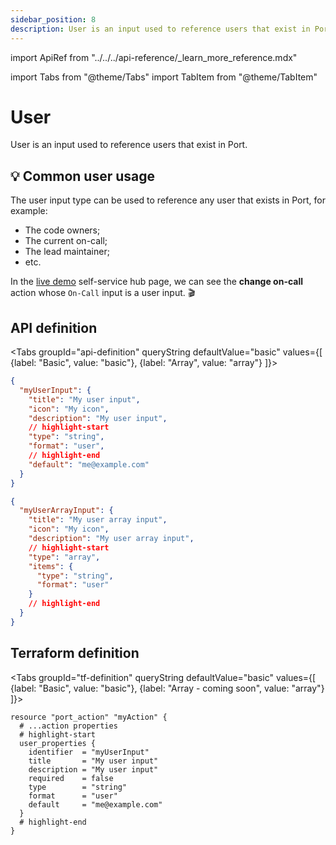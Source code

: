 ```yaml
---
sidebar_position: 8
description: User is an input used to reference users that exist in Port
---
```


import ApiRef from "../../../api-reference/\_learn_more_reference.mdx"

import Tabs from "@theme/Tabs"
import TabItem from "@theme/TabItem"

# User

User is an input used to reference users that exist in Port.

## 💡 Common user usage

The user input type can be used to reference any user that exists in Port, for example:

- The code owners;
- The current on-call;
- The lead maintainer;
- etc.

In the [live demo](https://demo.getport.io/self-serve) self-service hub page, we can see the **change on-call** action whose `On-Call` input is a user input. 🎬

## API definition

<Tabs groupId="api-definition" queryString defaultValue="basic" values={[
{label: "Basic", value: "basic"},
{label: "Array", value: "array"}
]}>

<TabItem value="basic">

```json showLineNumbers
{
  "myUserInput": {
    "title": "My user input",
    "icon": "My icon",
    "description": "My user input",
    // highlight-start
    "type": "string",
    "format": "user",
    // highlight-end
    "default": "me@example.com"
  }
}
```

</TabItem>
<TabItem value="array">

```json showLineNumbers
{
  "myUserArrayInput": {
    "title": "My user array input",
    "icon": "My icon",
    "description": "My user array input",
    // highlight-start
    "type": "array",
    "items": {
      "type": "string",
      "format": "user"
    }
    // highlight-end
  }
}
```

</TabItem>
</Tabs>

<ApiRef />

## Terraform definition

<Tabs groupId="tf-definition" queryString defaultValue="basic" values={[
{label: "Basic", value: "basic"},
{label: "Array - coming soon", value: "array"}
]}>

<TabItem value="basic">

```hcl showLineNumbers
resource "port_action" "myAction" {
  # ...action properties
  # highlight-start
  user_properties {
    identifier  = "myUserInput"
    title       = "My user input"
    description = "My user input"
    required    = false
    type        = "string"
    format      = "user"
    default     = "me@example.com"
  }
  # highlight-end
}
```

</TabItem>
</Tabs>
